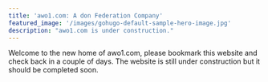```yaml
---
title: 'awo1.com: A don Federation Company'
featured_image: '/images/gohugo-default-sample-hero-image.jpg'
description: "awo1.com is under construction."
---
```


Welcome to the new home of awo1.com, please bookmark this website and check back in a couple of days. The website is still under construction but it should be completed soon.

